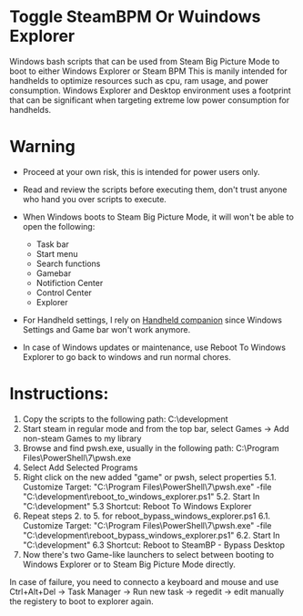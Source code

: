 # Toggle SteamBPM Or Wuindows Explorer
Windows bash scripts that can be used from Steam Big Picture Mode to boot to either Windows Explorer or Steam BPM
This is manily intended for handhelds to optimize resources such as cpu, ram usage, and power consumption.
Windows Explorer and Desktop environment uses a footprint that can be significant when targeting extreme low power consumption for handhelds.

# Warning
* Proceed at your own risk, this is intended for power users only.
* Read and review the scripts before executing them, don't trust anyone who hand you over scripts to execute.
* When Windows boots to Steam Big Picture Mode, it will won't be able to open the following:
  - Task bar
  - Start menu
  - Search functions
  - Gamebar
  - Notifiction Center
  - Control Center
  - Explorer

* For Handheld settings, I rely on [Handheld companion](https://github.com/Valkirie/HandheldCompanion/tree/main) since Windows Settings and Game bar won't work anymore.
* In case of Windows updates or maintenance, use Reboot To Windows Explorer to go back to windows and run normal chores.

# Instructions:
1. Copy the scripts to the following path: C:\development
2. Start steam in regular mode and from the top bar, select Games -> Add non-steam Games to my library
3. Browse and find pwsh.exe, usually in the following path: C:\Program Files\PowerShell\7\pwsh.exe
4. Select Add Selected Programs
5. Right click on the new added "game" or pwsh, select properties
  5.1. Customize Target: "C:\Program Files\PowerShell\7\pwsh.exe" -file "C:\development\reboot_to_windows_explorer.ps1"
  5.2. Start In "C:\development"
  5.3 Shortcut: Reboot To Windows Explorer
6. Repeat steps 2. to 5. for reboot_bypass_windows_explorer.ps1
  6.1. Customize Target: "C:\Program Files\PowerShell\7\pwsh.exe" -file "C:\development\reboot_bypass_windows_explorer.ps1"
  6.2. Start In "C:\development"
  6.3 Shortcut: Reboot to SteamBP - Bypass Desktop
7. Now there's two Game-like launchers to select between booting to Windows Explorer or to Steam Big Picture Mode directly.


In case of failure, you need to connecto a keyboard and mouse and use Ctrl+Alt+Del -> Task Manager -> Run new task -> regedit -> edit manually the registery to boot to explorer again.
